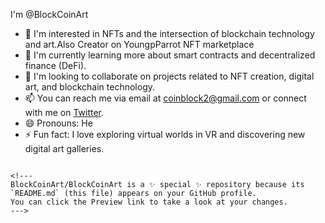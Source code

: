 I'm @BlockCoinArt
- 👀 I'm interested in NFTs and the intersection of blockchain technology and art.Also Creator on YoungpParrot NFT marketplace 
- 🌱 I'm currently learning more about smart contracts and decentralized finance (DeFi).
- 💞️ I'm looking to collaborate on projects related to NFT creation, digital art, and blockchain technology.
- 📫 You can reach me via email at coinblock2@gmail.com or connect with me on [Twitter](https://twitter.com/BlocksCoin).
- 😄 Pronouns: He
- ⚡ Fun fact: I love exploring virtual worlds in VR and discovering new digital art galleries.
```

<!---
BlockCoinArt/BlockCoinArt is a ✨ special ✨ repository because its `README.md` (this file) appears on your GitHub profile.
You can click the Preview link to take a look at your changes.
--->
